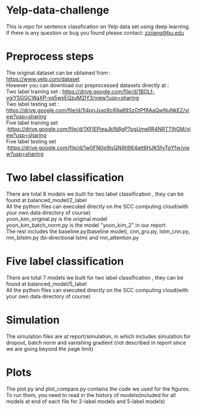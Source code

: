 # Yelp-data-challenge
This is repo for sentence classfication on Yelp data set using deep learning. <br/>
If there is any question or bug you found please contact: zzjiang@bu.edu

# Preprocess steps
The original dataset can be obtained from : <br/>
https://www.yelp.com/dataset <br/>
However you can download our preprocessed datasets directly at : <br/>
Two label training set : https://drive.google.com/file/d/1BOLf-vgiYSGGCWaXP-vq5wsEQzuM2lY3/view?usp=sharing <br/>
Two label testing set : https://drive.google.com/file/d/1I4pnJxaz8c69a89SzOtPfRAaQwNuNkEZ/view?usp=sharing <br/>
Five label training set :https://drive.google.com/file/d/1XFlEPieaJklN8gP7pgUmeRR4NRTT9jGM/view?usp=sharing <br/>
Five label testing set :https://drive.google.com/file/d/1w0FN0p9lsQN9ti964att6HJK5fyTgYfw/view?usp=sharing <br/>

# Two label classification 
There are total 8 models we built for two label classification , they can be found at balanced_model/2_label <br/>
All the python files can executed directly on the SCC computing cloud(with your own data directory of course) <br/>
yoon_kim_original.py is the original model <br/>
yoon_kim_batch_norm.py is the model "yoon_kim_2" in our report <br/>
The rest includes the baseline.py(baseline model), cnn_gru.py, lstm_cnn.py, rnn_bilstm.py (bi-directional lstm) and rnn_attention.py <br/>

# Five label classification 
There are total 7 models we built for two label classification , they can be found at balanced_model/5_label <br/>
All the python files can executed directly on the SCC computing cloud(with your own data directory of course) <br/>
# Simulation
The simulation files are at report/simulation, in which includes simulation for dropout, batch norm and vanishing gradient (not described in report since we are going beyond the page limit)
# Plots
The plot.py and plot_compare.py contains the code we used for the figures. To run them, you need to read in  the history of models(included for all models at end of each file for 2-label models and 5-label models) 
